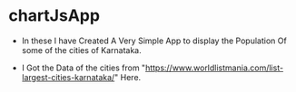 # chartJsApp

* In these I have Created A Very Simple App to display the Population Of some of the cities of Karnataka.

* I Got the Data of the cities from "https://www.worldlistmania.com/list-largest-cities-karnataka/" Here.
